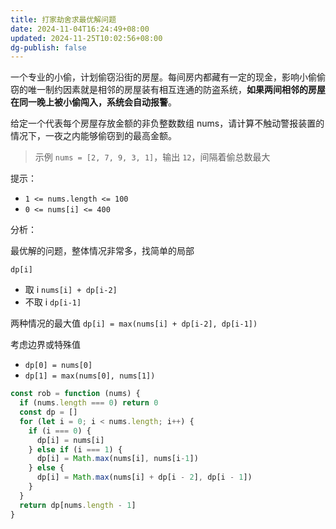 ```yaml
---
title: 打家劫舍求最优解问题
date: 2024-11-04T16:24:49+08:00
updated: 2024-11-25T10:02:56+08:00
dg-publish: false
---
```


一个专业的小偷，计划偷窃沿街的房屋。每间房内都藏有一定的现金，影响小偷偷窃的唯一制约因素就是相邻的房屋装有相互连通的防盗系统，**如果两间相邻的房屋在同一晚上被小偷闯入，系统会自动报警**。

给定一个代表每个房屋存放金额的非负整数数组 nums，请计算不触动警报装置的情况下，一夜之内能够偷窃到的最高金额。

> 示例 `nums = [2, 7, 9, 3, 1]`，输出 `12`，间隔着偷总数最大

提示：

- `1 <= nums.length <= 100`
- `0 <= nums[i] <= 400`

分析：

最优解的问题，整体情况非常多，找简单的局部

`dp[i]`

- 取 i `nums[i] + dp[i-2]`
- 不取 i `dp[i-1]`

两种情况的最大值 `dp[i] = max(nums[i] + dp[i-2], dp[i-1])`

考虑边界或特殊值

- `dp[0] = nums[0]`
- `dp[1] = max(nums[0], nums[1])`

```js
const rob = function (nums) {
  if (nums.length === 0) return 0
  const dp = []
  for (let i = 0; i < nums.length; i++) {
    if (i === 0) {
      dp[i] = nums[i]
    } else if (i === 1) {
      dp[i] = Math.max(nums[i], nums[i-1])
    } else {
      dp[i] = Math.max(nums[i] + dp[i - 2], dp[i - 1])
    }
  }
  return dp[nums.length - 1]
}
```
